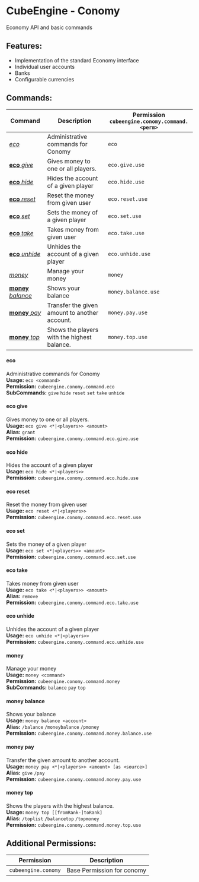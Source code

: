 # CubeEngine - Conomy
Economy API and basic commands

## Features:
 - Implementation of the standard Economy interface
 - Individual user accounts
 - Banks
 - Configurable currencies

## Commands:

| Command | Description | Permission<br>`cubeengine.conomy.command.<perm>` |
| --- | --- | --- |
| [*eco*](#eco) | Administrative commands for Conomy | `eco` |
| [**eco** *give*](#eco-give) | Gives money to one or all players. | `eco.give.use` |
| [**eco** *hide*](#eco-hide) | Hides the account of a given player | `eco.hide.use` |
| [**eco** *reset*](#eco-reset) | Reset the money from given user | `eco.reset.use` |
| [**eco** *set*](#eco-set) | Sets the money of a given player | `eco.set.use` |
| [**eco** *take*](#eco-take) | Takes money from given user | `eco.take.use` |
| [**eco** *unhide*](#eco-unhide) | Unhides the account of a given player | `eco.unhide.use` |
| [*money*](#money) | Manage your money | `money` |
| [**money** *balance*](#money-balance) | Shows your balance | `money.balance.use` |
| [**money** *pay*](#money-pay) | Transfer the given amount to another account. | `money.pay.use` |
| [**money** *top*](#money-top) | Shows the players with the highest balance. | `money.top.use` |

#### eco  
Administrative commands for Conomy  
**Usage:** `eco <command>`  
**Permission:** `cubeengine.conomy.command.eco`  
**SubCommands:** `give` `hide` `reset` `set` `take` `unhide`  

#### eco give  
Gives money to one or all players.  
**Usage:** `eco give <*|<players>> <amount>`  
**Alias:** `grant`  
**Permission:** `cubeengine.conomy.command.eco.give.use`  
  

#### eco hide  
Hides the account of a given player  
**Usage:** `eco hide <*|<players>>`  
**Permission:** `cubeengine.conomy.command.eco.hide.use`  
  

#### eco reset  
Reset the money from given user  
**Usage:** `eco reset <*|<players>>`  
**Permission:** `cubeengine.conomy.command.eco.reset.use`  
  

#### eco set  
Sets the money of a given player  
**Usage:** `eco set <*|<players>> <amount>`  
**Permission:** `cubeengine.conomy.command.eco.set.use`  
  

#### eco take  
Takes money from given user  
**Usage:** `eco take <*|<players>> <amount>`  
**Alias:** `remove`  
**Permission:** `cubeengine.conomy.command.eco.take.use`  
  

#### eco unhide  
Unhides the account of a given player  
**Usage:** `eco unhide <*|<players>>`  
**Permission:** `cubeengine.conomy.command.eco.unhide.use`  
  

#### money  
Manage your money  
**Usage:** `money <command>`  
**Permission:** `cubeengine.conomy.command.money`  
**SubCommands:** `balance` `pay` `top`  

#### money balance  
Shows your balance  
**Usage:** `money balance <account>`  
**Alias:** `/balance` `/moneybalance` `/pmoney`  
**Permission:** `cubeengine.conomy.command.money.balance.use`  
  

#### money pay  
Transfer the given amount to another account.  
**Usage:** `money pay <*|<players>> <amount> [as <source>]`  
**Alias:** `give` `/pay`  
**Permission:** `cubeengine.conomy.command.money.pay.use`  
  

#### money top  
Shows the players with the highest balance.  
**Usage:** `money top [[fromRank-]toRank]`  
**Alias:** `/toplist` `/balancetop` `/topmoney`  
**Permission:** `cubeengine.conomy.command.money.top.use`  
  

## Additional Permissions:

| Permission | Description |
| --- | --- |
| `cubeengine.conomy` | Base Permission for conomy |